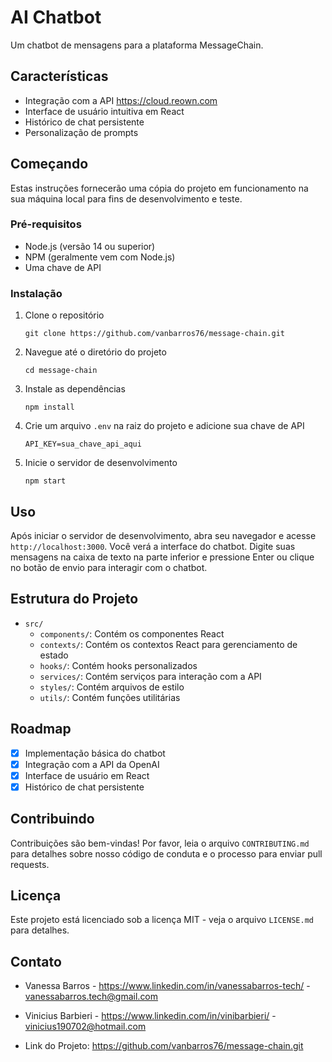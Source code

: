 # AI Chatbot

Um chatbot de mensagens para a plataforma MessageChain.

## Características

- Integração com a API https://cloud.reown.com
- Interface de usuário intuitiva em React
- Histórico de chat persistente
- Personalização de prompts

## Começando

Estas instruções fornecerão uma cópia do projeto em funcionamento na sua máquina local para fins de desenvolvimento e teste.

### Pré-requisitos

- Node.js (versão 14 ou superior)
- NPM (geralmente vem com Node.js)
- Uma chave de API

### Instalação

1. Clone o repositório
   ```
   git clone https://github.com/vanbarros76/message-chain.git
   ```
2. Navegue até o diretório do projeto
   ```
   cd message-chain
   ```
3. Instale as dependências
   ```
   npm install
   ```
4. Crie um arquivo `.env` na raiz do projeto e adicione sua chave de API 
   ```
   API_KEY=sua_chave_api_aqui
   ```
5. Inicie o servidor de desenvolvimento
   ```
   npm start
   ```

## Uso

Após iniciar o servidor de desenvolvimento, abra seu navegador e acesse `http://localhost:3000`. Você verá a interface do chatbot. Digite suas mensagens na caixa de texto na parte inferior e pressione Enter ou clique no botão de envio para interagir com o chatbot.

## Estrutura do Projeto

- `src/`
  - `components/`: Contém os componentes React
  - `contexts/`: Contém os contextos React para gerenciamento de estado
  - `hooks/`: Contém hooks personalizados
  - `services/`: Contém serviços para interação com a API
  - `styles/`: Contém arquivos de estilo
  - `utils/`: Contém funções utilitárias

## Roadmap

- [x] Implementação básica do chatbot
- [x] Integração com a API da OpenAI
- [x] Interface de usuário em React
- [x] Histórico de chat persistente

## Contribuindo

Contribuições são bem-vindas! Por favor, leia o arquivo `CONTRIBUTING.md` para detalhes sobre nosso código de conduta e o processo para enviar pull requests.

## Licença

Este projeto está licenciado sob a licença MIT - veja o arquivo `LICENSE.md` para detalhes.

## Contato

- Vanessa Barros - https://www.linkedin.com/in/vanessabarros-tech/ - vanessabarros.tech@gmail.com
- Vinicius Barbieri - https://www.linkedin.com/in/vinibarbieri/ - vinicius190702@hotmail.com

- Link do Projeto: https://github.com/vanbarros76/message-chain.git
